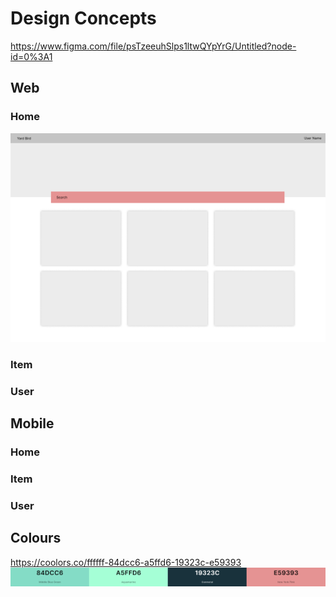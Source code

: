 # Design Concepts
https://www.figma.com/file/psTzeeuhSlps1ltwQYpYrG/Untitled?node-id=0%3A1
## Web
### Home
![Web Home](./images/web/dashboard.png)
### Item
### User

## Mobile
### Home
### Item
### User

## Colours
https://coolors.co/ffffff-84dcc6-a5ffd6-19323c-e59393
![Coolors Colors](./images/colors.png)
